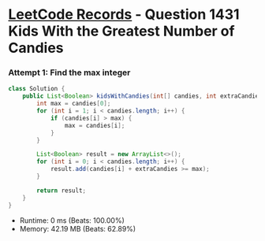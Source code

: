 # [LeetCode Records](../../README.md) - Question 1431 Kids With the Greatest Number of Candies

### Attempt 1: Find the max integer
```java
class Solution {
    public List<Boolean> kidsWithCandies(int[] candies, int extraCandies) {
        int max = candies[0];
        for (int i = 1; i < candies.length; i++) {
            if (candies[i] > max) {
                max = candies[i];
            }
        }

        List<Boolean> result = new ArrayList<>();
        for (int i = 0; i < candies.length; i++) {
            result.add(candies[i] + extraCandies >= max);
        }

        return result;
    }
}
```
- Runtime: 0 ms (Beats: 100.00%)
- Memory: 42.19 MB (Beats: 62.89%)

<br>
